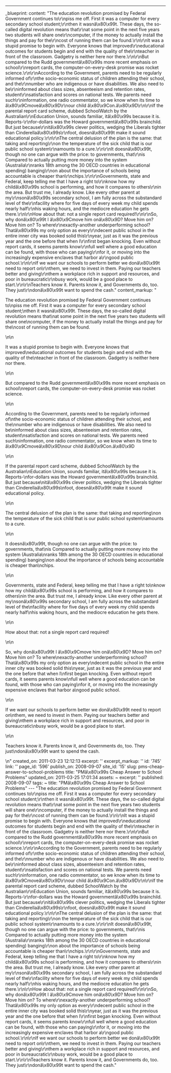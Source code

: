 ---
_blueprint:
  content: "The education revolution promised by Federal Government continues to\r\npiss
    me off. First it was a computer for every secondary school student;\r\nthen it
    wasnâ\x80\x99t. These days, the so-called digital revolution means that\r\nat
    some point in the next five years two students will share one\r\ncomputer, if
    the money to actually install the things and pay for the\r\ncost of running them
    can be found.\r\n\r\nIt was a stupid promise to begin with. Everyone knows that
    improved\r\neducational outcomes for students begin and end with the quality of
    the\r\nteacher in front of the classroom. Gadgetry is neither here nor there.\r\n\r\nBut
    compared to the Rudd governmentâ\x80\x99s more recent emphasis on school\r\nreport
    cards, the computer-on-every-desk promise was rocket science.\r\n\r\nAccording
    to the Government, parents need to be regularly informed of\r\nthe socio-economic
    status of children attending their school, and the\r\nnumber who are indigenous
    or have disabilities. We also need to be\r\ninformed about class sizes, absenteeism
    and retention rates, student\r\nsatisfaction and scores on national tests. We
    parents need such\r\ninformation, one radio commentator, so we know when its time
    to â\x80\x9Cmoveâ\x80\x9D\r\nour child â\x80\x9Con.â\x80\x9D\r\n\r\nIf the parental
    report card scheme, dubbed SchoolWatch by the Australian\r\nEducation Union, sounds
    familiar, itâ\x80\x99s because it is. Reports-\r\nfor-dollars was the Howard governmentâ\x80\x99s
    brainchild. But just because\r\nitâ\x80\x99s clever politics, wedging the Liberals
    tighter than Cinderellaâ\x80\x99s\r\nfoot, doesnâ\x80\x99t make it sound educational
    policy.\r\n\r\nThe central delusion of the plan is the same: that taking and reporting\r\non
    the temperature of the sick child that is our public school system\r\namounts
    to a cure.\r\n\r\nIt doesnâ\x80\x99t, though no one can argue with the price:
    to governments, that\r\nis Compared to actually putting more money into the system
    (Australia\r\nranks 18th among the 30 OECD countries in educational spending)
    banging\r\non about the importance of schools being accountable is cheaper than\r\nchips.\r\n\r\nGovernments,
    state and Federal, keep telling me that I have a right to\r\nknow how my childâ\x80\x99s
    school is performing, and how it compares to others\r\nin the area. But trust
    me, I already know. Like every other parent at my\r\nsonâ\x80\x99s secondary school,
    I am fully across the substandard level of the\r\nfacility where for five days
    of every week my child spends nearly half\r\nhis waking hours, and the mediocre
    education he gets there.\r\n\r\nHow about that: not a single report card required!\r\n\r\nSo,
    why donâ\x80\x99t I â\x80\x9Cmove him onâ\x80\x9D? Move him on? Move him on? To
    where\r\nexactly-another underperforming school? Thatâ\x80\x99s my only option
    as every\r\ndecent public school in the entire inner city was booked solid this\r\nyear,
    just as it was the previous year and the one before that when I\r\nfirst began
    knocking. Even without report cards, it seems parents know\r\nfull well where
    a good education can be found, with those who can paying\r\nfor it, or moving
    into the increasingly expensive enclaves that harbor a\r\ngood public school.\r\n\r\nIf
    we want our schools to perform better we donâ\x80\x99t need to report on\r\nthem,
    we need to invest in them. Paying our teachers better and giving\r\nthem a workplace
    rich in support and resources, and poor in bureaucratic\r\nbusy work, would be
    a good place to start.\r\n\r\nTeachers know it. Parents know it, and Governments
    do, too. They just\r\ndonâ\x80\x99t want to spend the cash."
  content_markup: "<p>The education revolution promised by Federal Government continues
    to\npiss me off. First it was a computer for every secondary school student;\nthen
    it wasnâ\x80\x99t. These days, the so-called digital revolution means that\nat
    some point in the next five years two students will share one\ncomputer, if the
    money to actually install the things and pay for the\ncost of running them can
    be found.</p>\n\n<p>It was a stupid promise to begin with. Everyone knows that
    improved\neducational outcomes for students begin and end with the quality of
    the\nteacher in front of the classroom. Gadgetry is neither here nor there.</p>\n\n<p>But
    compared to the Rudd governmentâ\x80\x99s more recent emphasis on school\nreport
    cards, the computer-on-every-desk promise was rocket science.</p>\n\n<p>According
    to the Government, parents need to be regularly informed of\nthe socio-economic
    status of children attending their school, and the\nnumber who are indigenous
    or have disabilities. We also need to be\ninformed about class sizes, absenteeism
    and retention rates, student\nsatisfaction and scores on national tests. We parents
    need such\ninformation, one radio commentator, so we know when its time to â\x80\x9Cmoveâ\x80\x9D\nour
    child â\x80\x9Con.â\x80\x9D</p>\n\n<p>If the parental report card scheme, dubbed
    SchoolWatch by the Australian\nEducation Union, sounds familiar, itâ\x80\x99s
    because it is. Reports-\nfor-dollars was the Howard governmentâ\x80\x99s brainchild.
    But just because\nitâ\x80\x99s clever politics, wedging the Liberals tighter than
    Cinderellaâ\x80\x99s\nfoot, doesnâ\x80\x99t make it sound educational policy.</p>\n\n<p>The
    central delusion of the plan is the same: that taking and reporting\non the temperature
    of the sick child that is our public school system\namounts to a cure.</p>\n\n<p>It
    doesnâ\x80\x99t, though no one can argue with the price: to governments, that\nis
    Compared to actually putting more money into the system (Australia\nranks 18th
    among the 30 OECD countries in educational spending) banging\non about the importance
    of schools being accountable is cheaper than\nchips.</p>\n\n<p>Governments, state
    and Federal, keep telling me that I have a right to\nknow how my childâ\x80\x99s
    school is performing, and how it compares to others\nin the area. But trust me,
    I already know. Like every other parent at my\nsonâ\x80\x99s secondary school,
    I am fully across the substandard level of the\nfacility where for five days of
    every week my child spends nearly half\nhis waking hours, and the mediocre education
    he gets there.</p>\n\n<p>How about that: not a single report card required!</p>\n\n<p>So,
    why donâ\x80\x99t I â\x80\x9Cmove him onâ\x80\x9D? Move him on? Move him on? To
    where\nexactly-another underperforming school? Thatâ\x80\x99s my only option as
    every\ndecent public school in the entire inner city was booked solid this\nyear,
    just as it was the previous year and the one before that when I\nfirst began knocking.
    Even without report cards, it seems parents know\nfull well where a good education
    can be found, with those who can paying\nfor it, or moving into the increasingly
    expensive enclaves that harbor a\ngood public school.</p>\n\n<p>If we want our
    schools to perform better we donâ\x80\x99t need to report on\nthem, we need to
    invest in them. Paying our teachers better and giving\nthem a workplace rich in
    support and resources, and poor in bureaucratic\nbusy work, would be a good place
    to start.</p>\n\n<p>Teachers know it. Parents know it, and Governments do, too.
    They just\ndonâ\x80\x99t want to spend the cash.</p>\n"
  created_on: 2011-03-23 12:12:13
  excerpt: ''
  excerpt_markup: ''
  id: '745'
  link: ''
  page_id: '596'
  publish_on: 2008-09-07
  site_id: '15'
  slug: pms-cheap-answer-to-school-problems
  title: "PMâ\x80\x99s Cheap Answer to School Problems"
  updated_on: 2011-03-25 17:01:34
assets: ~
excerpt: ''
published: 2008-09-07
tags: ~
title: "PMâ\x80\x99s Cheap Answer to School Problems"
--- "The education revolution promised by Federal Government continues to\r\npiss
  me off. First it was a computer for every secondary school student;\r\nthen it wasnâ\x80\x99t.
  These days, the so-called digital revolution means that\r\nat some point in the
  next five years two students will share one\r\ncomputer, if the money to actually
  install the things and pay for the\r\ncost of running them can be found.\r\n\r\nIt
  was a stupid promise to begin with. Everyone knows that improved\r\neducational
  outcomes for students begin and end with the quality of the\r\nteacher in front
  of the classroom. Gadgetry is neither here nor there.\r\n\r\nBut compared to the
  Rudd governmentâ\x80\x99s more recent emphasis on school\r\nreport cards, the computer-on-every-desk
  promise was rocket science.\r\n\r\nAccording to the Government, parents need to
  be regularly informed of\r\nthe socio-economic status of children attending their
  school, and the\r\nnumber who are indigenous or have disabilities. We also need
  to be\r\ninformed about class sizes, absenteeism and retention rates, student\r\nsatisfaction
  and scores on national tests. We parents need such\r\ninformation, one radio commentator,
  so we know when its time to â\x80\x9Cmoveâ\x80\x9D\r\nour child â\x80\x9Con.â\x80\x9D\r\n\r\nIf
  the parental report card scheme, dubbed SchoolWatch by the Australian\r\nEducation
  Union, sounds familiar, itâ\x80\x99s because it is. Reports-\r\nfor-dollars was
  the Howard governmentâ\x80\x99s brainchild. But just because\r\nitâ\x80\x99s clever
  politics, wedging the Liberals tighter than Cinderellaâ\x80\x99s\r\nfoot, doesnâ\x80\x99t
  make it sound educational policy.\r\n\r\nThe central delusion of the plan is the
  same: that taking and reporting\r\non the temperature of the sick child that is
  our public school system\r\namounts to a cure.\r\n\r\nIt doesnâ\x80\x99t, though
  no one can argue with the price: to governments, that\r\nis Compared to actually
  putting more money into the system (Australia\r\nranks 18th among the 30 OECD countries
  in educational spending) banging\r\non about the importance of schools being accountable
  is cheaper than\r\nchips.\r\n\r\nGovernments, state and Federal, keep telling me
  that I have a right to\r\nknow how my childâ\x80\x99s school is performing, and
  how it compares to others\r\nin the area. But trust me, I already know. Like every
  other parent at my\r\nsonâ\x80\x99s secondary school, I am fully across the substandard
  level of the\r\nfacility where for five days of every week my child spends nearly
  half\r\nhis waking hours, and the mediocre education he gets there.\r\n\r\nHow about
  that: not a single report card required!\r\n\r\nSo, why donâ\x80\x99t I â\x80\x9Cmove
  him onâ\x80\x9D? Move him on? Move him on? To where\r\nexactly-another underperforming
  school? Thatâ\x80\x99s my only option as every\r\ndecent public school in the entire
  inner city was booked solid this\r\nyear, just as it was the previous year and the
  one before that when I\r\nfirst began knocking. Even without report cards, it seems
  parents know\r\nfull well where a good education can be found, with those who can
  paying\r\nfor it, or moving into the increasingly expensive enclaves that harbor
  a\r\ngood public school.\r\n\r\nIf we want our schools to perform better we donâ\x80\x99t
  need to report on\r\nthem, we need to invest in them. Paying our teachers better
  and giving\r\nthem a workplace rich in support and resources, and poor in bureaucratic\r\nbusy
  work, would be a good place to start.\r\n\r\nTeachers know it. Parents know it,
  and Governments do, too. They just\r\ndonâ\x80\x99t want to spend the cash."
